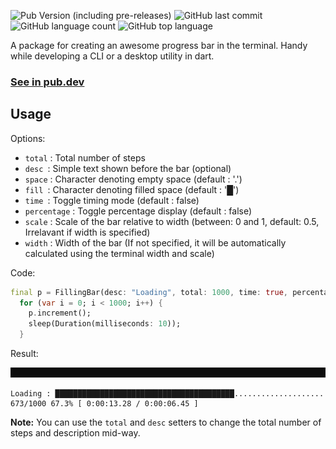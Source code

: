 ![Pub Version (including pre-releases)](https://img.shields.io/pub/v/console_bars?include_prereleases)
![GitHub last commit](https://img.shields.io/github/last-commit/RohitEdathil/ConsoleBars)
![GitHub language count](https://img.shields.io/github/languages/count/RohitEdathil/ConsoleBars)
![GitHub top language](https://img.shields.io/github/languages/top/RohitEdathil/ConsoleBars)

A package for creating an awesome progress bar in the terminal. Handy while developing a CLI or a desktop utility in dart.

### [See in pub.dev](https://pub.dev/packages/console_bars)

## Usage

Options:

- `total` : Total number of steps
- `desc `: Simple text shown before the bar (optional)
- `space` : Character denoting empty space (default : '.')
- `fill `: Character denoting filled space (default : '█')
- `time `: Toggle timing mode (default : false)
- `percentage` : Toggle percentage display (default : false)
- `scale` : Scale of the bar relative to width (between: 0 and 1, default: 0.5, Irrelavant if width is specified)
- `width` : Width of the bar (If not specified, it will be automatically calculated using the terminal width and scale)

Code:

```dart
final p = FillingBar(desc: "Loading", total: 1000, time: true, percentage:true);
  for (var i = 0; i < 1000; i++) {
    p.increment();
    sleep(Duration(milliseconds: 10));
  }
```

Result:

![Animation](https://github.com/RohitEdathil/ConsoleBars/blob/master/img/Animation.gif)

```
Loading : ████████████████████████████████████████.................... 673/1000 67.3% [ 0:00:13.28 / 0:00:06.45 ]
```

**Note:** You can use the `total` and `desc` setters to change the total number of steps and description mid-way.
